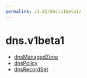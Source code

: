 ```yaml
---
permalink: /1.82/dns/v1beta1/
---
```


# dns.v1beta1



* [dnsManagedZone](dnsManagedZone.md)
* [dnsPolicy](dnsPolicy.md)
* [dnsRecordSet](dnsRecordSet.md)